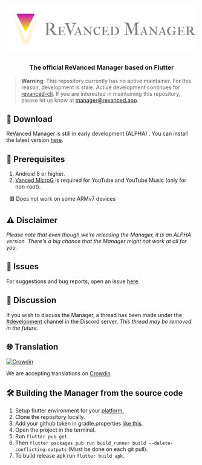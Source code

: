 <p align="center">
  <img width="800" src="Logo (with text).png">
</p>


### <p align="center">  The official ReVanced Manager based on Flutter</p>

> **Warning**: This repository currently has no active maintainer. For this reason, development is stale. Active development continues for [revanced-cli](https://github.com/revanced/revanced-cli). If you are interested in maintaining this repository, please let us know at manager@revanced.app.

## 🔽 Download
ReVanced Manager is still in early development (ALPHA) . You can install the latest version [here](https://github.com/revanced/revanced-manager/releases/latest).

## 📝 Prerequisites
1. Android 8 or higher.
2. [Vanced MicroG](https://github.com/TeamVanced/VancedMicroG/releases) is required for YouTube and YouTube Music (only for non-root).

&nbsp; 🟥 Does not work on some ARMv7 devices

## ⚠️ Disclaimer
*Please note that even though we're releasing the Manager, it is an ALPHA version. There's a big chance that the Manager might not work at all for you.*

## 🔴 Issues
For suggestions and bug reports, open an issue [here](https://github.com/revanced/revanced-manager/issues/new/choose).

## 💭 Discussion
If you wish to discuss the Manager, a thread has been made under the [#development](https://discord.com/channels/952946952348270622/1002922226443632761) channel in the Discord server. *This thread may be removed in the future.*


## 🌐 Translation
[![Crowdin](https://badges.crowdin.net/revanced/localized.svg)](https://crowdin.com/project/revanced)

We are accepting translations on [Crowdin](https://translate.revanced.app)

## 🛠️ Building the Manager from the source code
1. Setup flutter environment for your [platform.](https://docs.flutter.dev/get-started/install)
2. Clone the repository locally.
3. Add your github token in gradle.properties [like this](https://github.com/revanced/revanced-manager/blob/docs/docs/5_building-from-source.md).
4. Open the project in the terminal.
5. Run `flutter pub get`.
6. Then `flutter packages pub run build_runner build --delete-conflicting-outputs` (Must be done on each git pull).
7. To build release apk run `flutter build apk`.
